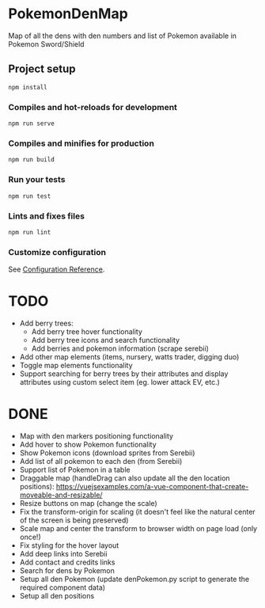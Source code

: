 # PokemonDenMap
Map of all the dens with den numbers and list of Pokemon available in Pokemon Sword/Shield

## Project setup
```
npm install
```

### Compiles and hot-reloads for development
```
npm run serve
```

### Compiles and minifies for production
```
npm run build
```

### Run your tests
```
npm run test
```

### Lints and fixes files
```
npm run lint
```

### Customize configuration
See [Configuration Reference](https://cli.vuejs.org/config/).

# TODO
- Add berry trees:
  - Add berry tree hover functionality
  - Add berry tree icons and search functionality
  - Add berries and pokemon information (scrape serebii)
- Add other map elements (items, nursery, watts trader, digging duo)
- Toggle map elements functionality
- Support searching for berry trees by their attributes and display attributes using custom select item (eg. lower attack EV, etc.)

# DONE
- Map with den markers positioning functionality
- Add hover to show Pokemon functionality
- Show Pokemon icons (download sprites from Serebii)
- Add list of all pokemon to each den (from Serebii)
- Support list of Pokemon in a table
- Draggable map (handleDrag can also update all the den location positions): https://vuejsexamples.com/a-vue-component-that-create-moveable-and-resizable/
- Resize buttons on map (change the scale)
- Fix the transform-origin for scaling (it doesn't feel like the natural center of the screen is being preserved)
- Scale map and center the transform to browser width on page load (only once!)
- Fix styling for the hover layout
- Add deep links into Serebii
- Add contact and credits links
- Search for dens by Pokemon
- Setup all den Pokemon (update denPokemon.py script to generate the required component data)
- Setup all den positions
